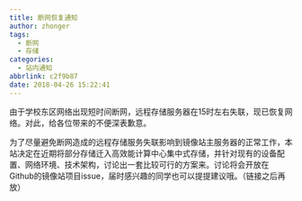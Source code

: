 ```yaml
---
title: 断网恢复通知
author: zhonger
tags:
  - 断网
  - 存储
categories:
  - 站内通知
abbrlink: c2f9b87
date: 2018-04-26 15:22:41
---
```


由于学校东区网络出现短时间断网，远程存储服务器在15时左右失联，现已恢复网络。对此，给各位带来的不便深表歉意。

为了尽量避免断网造成的远程存储服务失联影响到镜像站主服务器的正常工作，本站决定在近期将部分存储迁入高效能计算中心集中式存储，并针对现有的设备配置、网络环境、技术架构，讨论出一套比较可行的方案来。讨论将会开放在Github的镜像站项目issue，届时感兴趣的同学也可以提提建议哦。（链接之后再放）